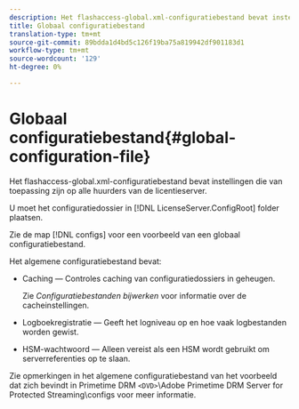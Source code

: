```yaml
---
description: Het flashaccess-global.xml-configuratiebestand bevat instellingen die van toepassing zijn op alle huurders van de licentieserver.
title: Globaal configuratiebestand
translation-type: tm+mt
source-git-commit: 89bdda1d4bd5c126f19ba75a819942df901183d1
workflow-type: tm+mt
source-wordcount: '129'
ht-degree: 0%

---
```



# Globaal configuratiebestand{#global-configuration-file}

Het flashaccess-global.xml-configuratiebestand bevat instellingen die van toepassing zijn op alle huurders van de licentieserver.

U moet het configuratiedossier in [!DNL LicenseServer.ConfigRoot] folder plaatsen.

Zie de map [!DNL configs] voor een voorbeeld van een globaal configuratiebestand.

Het algemene configuratiebestand bevat:

* Caching — Controles caching van configuratiedossiers in geheugen.

   Zie *Configuratiebestanden bijwerken* voor informatie over de cacheinstellingen.
* Logboekregistratie — Geeft het logniveau op en hoe vaak logbestanden worden gewist.
* HSM-wachtwoord — Alleen vereist als een HSM wordt gebruikt om serverreferenties op te slaan.

Zie opmerkingen in het algemene configuratiebestand van het voorbeeld dat zich bevindt in Primetime DRM `<DVD>`\Adobe Primetime DRM Server for Protected Streaming\configs voor meer informatie.

